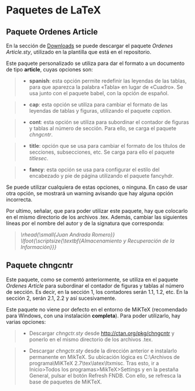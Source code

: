 # Paquetes de LaTeX #

## Paquete Ordenes Article ##
En la sección de [Downloads](http://code.google.com/p/isi-auditoria/downloads/list) se puede descargar el paquete _Ordenes Article.sty_, utilizado en la plantilla que está en el repositorio.

Este paquete personalizado se utiliza para dar el formato a un documento de tipo **article**, cuyas opciones son:

> - **spanish**: esta opción permite redefinir las leyendas de las tablas, para que aparezca la palabra «Tabla» en lugar de «Cuadro». Se usa junto con el paquete babel, con la opción de español.

> - **cap**: esta opción se utiliza para cambiar el formato de las leyendas de tablas y figuras, utilizando el paquete _caption_.

> - **cont**: esta opción se utiliza para subordinar el contador de figuras y tablas al número de sección. Para ello, se carga el paquete _chngcntr_.

> - **title**: opción que se usa para cambiar el formato de los títulos de secciones, subsecciones, etc. Se carga para ello el paquete _titlesec_.

> - **fancy**: esta opción se usa para configurar el estilo del encabezado y pie de página utilizando el paquete fancyhdr.

Se puede utilizar cualquiera de estas opciones, o ninguna. En caso de usar otra opción, se mostrará un warning avisando que hay alguna opción incorrecta.

Por ultimo, señalar, que para poder utilizar este paquete, hay que colocarlo en el mismo directorio de los archivos .tex. Además, cambiar las siguientes líneas por el nombre del autor y de la signatura que corresponda:
> _\rhead{\small{Juan Andrada Romero}}_
> _\lfoot{\scriptsize{\textbf{Almacenamiento y Recuperación de la Información}}}_




## Paquete chngcntr ##

Este paquete, como se comentó anteriormente, se utiliza en el paquete _Ordenes Article_ para subordinar el contador de figuras y tablas al número de sección. Es decir, en la sección 1, los contadores serán 1.1, 1.2, etc. En la sección 2, serán 2.1, 2.2 y así sucesivamente.

Este paquete no viene por defecto en el entorno de MiKTeX (recomendado para Windows, con una instalación **completa**). Para poder utilizarlo, hay varias opciones:

> - Descargar _chngctr.sty_ desde http://ctan.org/pkg/chngcntr y ponerlo en el mismo directorio de los archivos .tex.

> - Descargar _chngctr.sty_ desde la dirección anterior e instalarlo permanente en MikTeX. Su ubicación lógica es C:\Archivos de programa\MiKTeX 2.7\tex\latex\ltxmisc. Tras esto, ir a Inicio>Todos los programas>MikTeX>Settings y en la pestaña General, pulsar el botón Refresh FNDB. Con ello, se refresca la base de paquetes de MiKTeX.